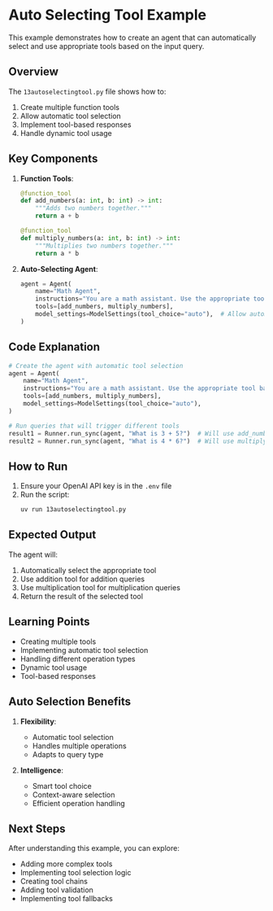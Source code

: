 # Auto Selecting Tool Example

This example demonstrates how to create an agent that can automatically select and use appropriate tools based on the input query.

## Overview

The `13autoselectingtool.py` file shows how to:
1. Create multiple function tools
2. Allow automatic tool selection
3. Implement tool-based responses
4. Handle dynamic tool usage

## Key Components

1. **Function Tools**:
   ```python
   @function_tool
   def add_numbers(a: int, b: int) -> int:
       """Adds two numbers together."""
       return a + b

   @function_tool
   def multiply_numbers(a: int, b: int) -> int:
       """Multiplies two numbers together."""
       return a * b
   ```

2. **Auto-Selecting Agent**:
   ```python
   agent = Agent(
       name="Math Agent",
       instructions="You are a math assistant. Use the appropriate tool based on the operation needed.",
       tools=[add_numbers, multiply_numbers],
       model_settings=ModelSettings(tool_choice="auto"),  # Allow automatic tool selection
   )
   ```

## Code Explanation

```python
# Create the agent with automatic tool selection
agent = Agent(
    name="Math Agent",
    instructions="You are a math assistant. Use the appropriate tool based on the operation needed.",
    tools=[add_numbers, multiply_numbers],
    model_settings=ModelSettings(tool_choice="auto"),
)

# Run queries that will trigger different tools
result1 = Runner.run_sync(agent, "What is 3 + 5?")  # Will use add_numbers
result2 = Runner.run_sync(agent, "What is 4 * 6?")  # Will use multiply_numbers
```

## How to Run

1. Ensure your OpenAI API key is in the `.env` file
2. Run the script:
   ```bash
   uv run 13autoselectingtool.py
   ```

## Expected Output

The agent will:
1. Automatically select the appropriate tool
2. Use addition tool for addition queries
3. Use multiplication tool for multiplication queries
4. Return the result of the selected tool

## Learning Points

- Creating multiple tools
- Implementing automatic tool selection
- Handling different operation types
- Dynamic tool usage
- Tool-based responses

## Auto Selection Benefits

1. **Flexibility**:
   - Automatic tool selection
   - Handles multiple operations
   - Adapts to query type

2. **Intelligence**:
   - Smart tool choice
   - Context-aware selection
   - Efficient operation handling

## Next Steps

After understanding this example, you can explore:
- Adding more complex tools
- Implementing tool selection logic
- Creating tool chains
- Adding tool validation
- Implementing tool fallbacks 